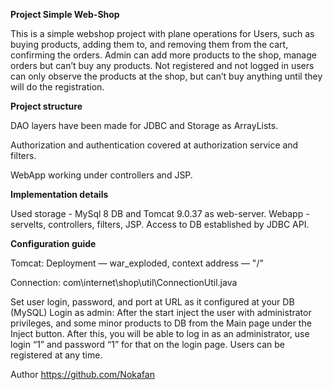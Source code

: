 **Project Simple Web-Shop**

This is a simple webshop project with plane operations for Users, such as buying products, adding them to, and removing them from the cart, confirming the orders. Admin can add more products to the shop, manage orders but can’t buy any products. Not registered and not logged in users can only observe the products at the shop, but can’t buy anything until they will do the registration.

**Project structure**

DAO layers have been made for JDBC and Storage as ArrayLists.

Authorization and authentication covered at authorization service and filters.

WebApp working under controllers and JSP.

**Implementation details**

Used storage - MySql 8 DB and Tomcat 9.0.37 as web-server.
Webapp - servelts, controllers, filters, JSP.
Access to DB established by JDBC API.

**Configuration guide**

Tomcat:
Deployment — war_exploded, context address — "/"

Connection: com\internet\shop\util\ConnectionUtil.java

Set user login, password, and port at URL as it configured at your DB (MySQL)
Login as admin:
After the start inject the user with administrator privileges, and some minor products to DB from the Main page under the Inject button. After this, you will be able to log in as an administrator, use login “1” and password “1” for that on the login page. Users can be registered at any time.

Author
https://github.com/Nokafan

